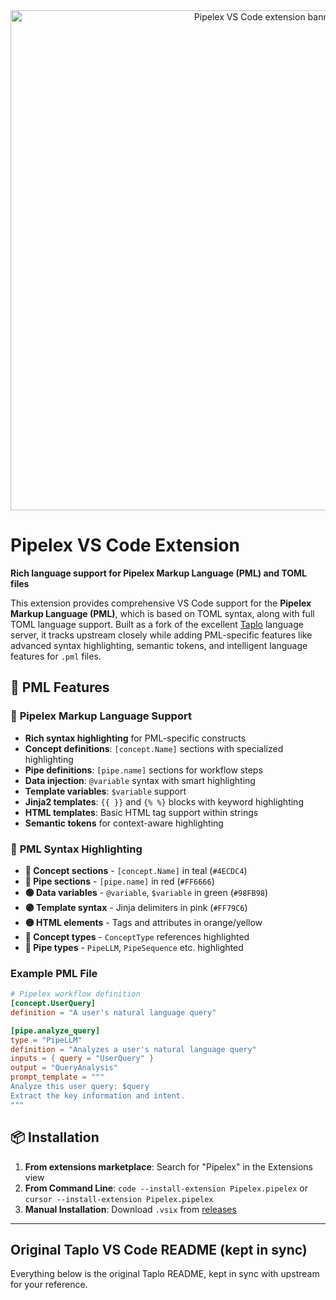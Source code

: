 <div align="center"><img src="https://d2cinlfp2qnig1.cloudfront.net/banners/pipelex_vs_code_extension_v1.png" alt="Pipelex VS Code extension banner" width="800" style="max-width: 100%; height: auto;"></div>

# Pipelex VS Code Extension

**Rich language support for Pipelex Markup Language (PML) and TOML files**

This extension provides comprehensive VS Code support for the **Pipelex Markup Language (PML)**, which is based on TOML syntax, along with full TOML language support. Built as a fork of the excellent [Taplo](https://github.com/tamasfe/taplo) language server, it tracks upstream closely while adding PML-specific features like advanced syntax highlighting, semantic tokens, and intelligent language features for `.pml` files.

## 🚀 **PML Features**

### 📝 **Pipelex Markup Language Support**
- **Rich syntax highlighting** for PML-specific constructs
- **Concept definitions**: `[concept.Name]` sections with specialized highlighting  
- **Pipe definitions**: `[pipe.name]` sections for workflow steps
- **Data injection**: `@variable` syntax with smart highlighting
- **Template variables**: `$variable` support
- **Jinja2 templates**: `{{ }}` and `{% %}` blocks with keyword highlighting
- **HTML templates**: Basic HTML tag support within strings
- **Semantic tokens** for context-aware highlighting

### 🎨 **PML Syntax Highlighting**
- **🔵 Concept sections** - `[concept.Name]` in teal (`#4ECDC4`)
- **🔴 Pipe sections** - `[pipe.name]` in red (`#FF6666`) 
- **🟢 Data variables** - `@variable`, `$variable` in green (`#98FB98`)
- **🟣 Template syntax** - Jinja delimiters in pink (`#FF79C6`)
- **🟡 HTML elements** - Tags and attributes in orange/yellow
- **🔷 Concept types** - `ConceptType` references highlighted
- **🔶 Pipe types** - `PipeLLM`, `PipeSequence` etc. highlighted

### Example PML File
```toml
# Pipelex workflow definition
[concept.UserQuery]
definition = "A user's natural language query"

[pipe.analyze_query]
type = "PipeLLM"
definition = "Analyzes a user's natural language query"
inputs = { query = "UserQuery" }
output = "QueryAnalysis"
prompt_template = """
Analyze this user query: $query
Extract the key information and intent.
"""
```

## 📦 **Installation**
1. **From extensions marketplace**: Search for "Pipelex" in the Extensions view
2. **From Command Line**: `code --install-extension Pipelex.pipelex` or `cursor --install-extension Pipelex.pipelex`
3. **Manual Installation**: Download `.vsix` from [releases](https://github.com/PipelexLab/vscode-pipelex/releases)

---

## Original Taplo VS Code README (kept in sync)

Everything below is the original Taplo README, kept in sync with upstream for your reference.
